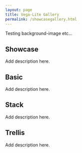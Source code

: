 ```yaml
---
layout: page
title: Vega-Lite Gallery
permalink: /showcasegallery.html
---
```

Testing background-image etc...
<div class="image"
  style="background-image: url('examples/images/area.svg')">
</div>


## Showcase
Add description here.
<div class="gallery" data-gallery-group="Showcase"></div>

## Basic
Add description here.
<div class="gallery" data-gallery-group="Basic"></div>

## Stack
Add description here.
<div class="gallery" data-gallery-group="Stack"></div>

## Trellis
Add description here.
<div class="gallery" data-gallery-group="Trellis"></div>

<script src="{{site.baseurl}}/site/static/showcasegallery.js"></script>
